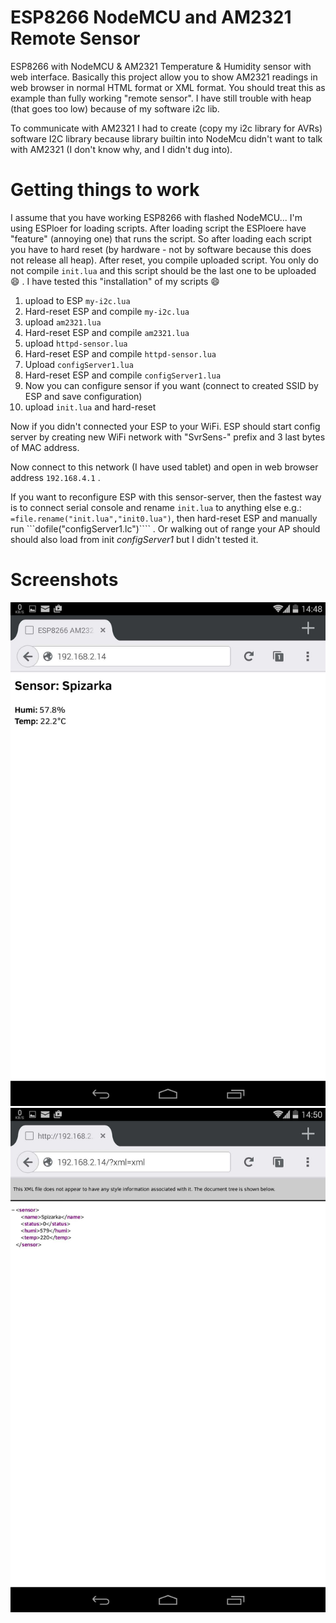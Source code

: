 # ESP8266 NodeMCU and AM2321 Remote Sensor
ESP8266 with NodeMCU &amp; AM2321 Temperature &amp; Humidity sensor with web interface.
Basically this project allow you to show AM2321 readings in web browser in normal HTML format or XML format. You should treat this as example than fully working "remote sensor". I have still trouble with heap (that goes too low) because of my software i2c lib.

To communicate with AM2321 I had to create (copy my i2c library for AVRs) software I2C library because library builtin into NodeMcu didn't want to talk with AM2321 (I don't know why, and I didn't dug into).


# Getting things to work
I assume that you have working ESP8266 with flashed NodeMCU...
I'm using ESPloer for loading scripts. After loading script the ESPloere have "feature" (annoying one) that runs the script. So after loading each script you have to hard reset (by hardware - not by software because this does not release all heap).
After reset, you compile uploaded script. You only do not compile ```init.lua``` and this script should be the last one to be uploaded :smile: .
I have tested this "installation" of my scripts :smile: 

1. upload to ESP ```my-i2c.lua```
2. Hard-reset ESP and compile ```my-i2c.lua```
3. upload ```am2321.lua```
4. Hard-reset ESP and compile ```am2321.lua```
5. upload ```httpd-sensor.lua```
6. Hard-reset ESP and compile ```httpd-sensor.lua```
7. Upload ```configServer1.lua```
8. Hard-reset ESP and compile ```configServer1.lua```
9. Now you can configure sensor if you want (connect to created SSID by ESP and save configuration)
10. upload ```init.lua``` and hard-reset

Now if you didn't connected your ESP to your WiFi. ESP should start config server by creating new WiFi network with "SvrSens-" prefix and 3 last bytes of MAC address.

Now connect to this network (I have used tablet) and open in web browser address ```192.168.4.1``` .

If you want to reconfigure ESP with this sensor-server, then the fastest way is to connect serial console and rename ```init.lua``` to anything else e.g.: ```=file.rename("init.lua","init0.lua")```, then hard-reset ESP and manually run ```dofile("configServer1.lc")```` . 
Or walking out of range your AP should should also load from init *configServer1* but I didn't tested it.

# Screenshots 
<img src="https://github.com/saper-2/esp8266-am2321-remote-sensor/blob/master/Screenshots/esp8266-remo-sensor-n7-httpd-sensor.jpg" title="Screenshot of www page" width="550px" /> <img src="https://github.com/saper-2/esp8266-am2321-remote-sensor/blob/master/Screenshots/esp8266-remo-sensor-n7-httpd-sensor-xml.jpg" title="Screenshot of www page in xml" width="550px"/>

